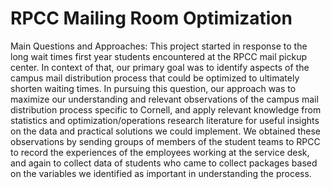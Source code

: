 # RPCC Mailing Room Optimization

Main Questions and Approaches:
This project started in response to the long wait times first year students encountered at the RPCC mail pickup center. In context of that, our primary goal was to identify aspects of the campus mail distribution process that could be optimized to ultimately shorten waiting times. In pursuing this question, our approach was to maximize our understanding and relevant observations of the campus mail distribution process specific to Cornell, and apply relevant knowledge from statistics and optimization/operations research literature for useful insights on the data and practical solutions we could implement. We obtained these observations by sending groups of members of the student teams to RPCC to record the experiences of the employees working at the service desk, and again to collect data of students who came to collect packages based on the variables we identified as important in understanding the process.
